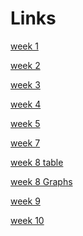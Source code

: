 # Links

<p> <a href="https://github.com/jparke2392889/MCA-2020/blob/master/Week%201.md">week 1</a> </p>
<p> <a href="https://github.com/jparke2392889/MCA-2020/blob/master/week%202%20notation.mscz">week 2</a> </p>
<p> <a href="https://jparke2392889.github.io/MCA-2020/verovio.html">week 3</a> </p>
<p> <a href="https://github.com/jparke2392889/MCA-2020/blob/master/week%204%20graphs.png">week 4</a> </p>
<p> <a href="https://github.com/jparke2392889/MCA-2020/blob/master/week%205">week 5</a> </p>
<p> <a href="https://github.com/jparke2392889/MCA-2020/blob/master/week%207">week 7</a> </p>
<p> <a href="https://github.com/jparke2392889/MCA-2020/blob/master/week%208%20table.docx">week 8 table</a> </p>
<p> <a href="https://github.com/jparke2392889/MCA-2020/blob/master/week%208%20graphs.png">week 8 Graphs</a> </p>
<p> <a href="https://www.w3schools.com/">week 9</a> </p>
<p> <a href="https://www.w3schools.com/">week 10</a> </p>
